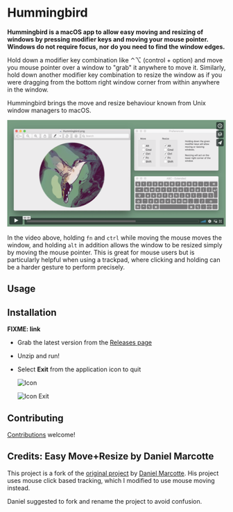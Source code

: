 # Hummingbird

**Hummingbird is a macOS app to allow easy moving and resizing of windows by pressing modifier keys and moving your mouse pointer. Windows do not require focus, nor do you need to find the window edges.**

Hold down a modifier key combination like ⌃⌥ (control + option) and move you mouse pointer over a window to "grab" it anywhere to move it. Similarly, hold down another modifier key combination to resize the window as if you were dragging from the bottom right window corner from within anywhere in the window.

Hummingbird brings the move and resize behaviour known from Unix window managers to macOS.

[![Watch the video](assets/video-still.png)](https://vimeo.com/301631645)

In the video above, holding `fn` and `ctrl` while moving the mouse moves the window, and holding `alt` in addition allows the window to be resized simply by moving the mouse pointer. This is great for mouse users but is particularly helpful when using a trackpad, where clicking and holding can be a harder gesture to perform precisely.

## Usage

## Installation

**FIXME: link**
* Grab the latest version from the [Releases page](https://github.com/finestructure/easy-move-resize/releases)
* Unzip and run!
* Select **Exit** from the application icon to quit

    ![Icon](asset-sources/doc-img/running-icon.png)

    ![Icon Exit](asset-sources/doc-img/running-icon-exit.png)


## Contributing

[Contributions](contributing.md) welcome!

## Credits: Easy Move+Resize by Daniel Marcotte

This project is a fork of the [original project](https://github.com/dmarcotte/easy-move-resize/releases) by [Daniel Marcotte](https://github.com/dmarcotte). His project uses mouse click based tracking, which I modified to use mouse moving instead.

Daniel suggested to fork and rename the project to avoid confusion.
